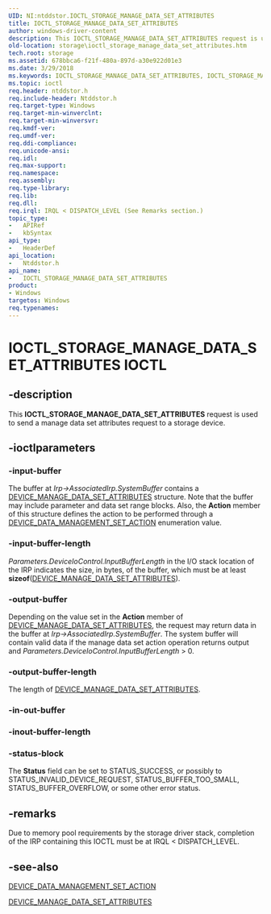 ```yaml
---
UID: NI:ntddstor.IOCTL_STORAGE_MANAGE_DATA_SET_ATTRIBUTES
title: IOCTL_STORAGE_MANAGE_DATA_SET_ATTRIBUTES
author: windows-driver-content
description: This IOCTL_STORAGE_MANAGE_DATA_SET_ATTRIBUTES request is used to send a manage data set attributes request to a storage device.
old-location: storage\ioctl_storage_manage_data_set_attributes.htm
tech.root: storage
ms.assetid: 678bbca6-f21f-480a-897d-a30e922d01e3
ms.date: 3/29/2018
ms.keywords: IOCTL_STORAGE_MANAGE_DATA_SET_ATTRIBUTES, IOCTL_STORAGE_MANAGE_DATA_SET_ATTRIBUTES control, IOCTL_STORAGE_MANAGE_DATA_SET_ATTRIBUTES control code [Storage Devices], k307_99edaea9-af25-4aba-ba16-0758c63252b6.xml, ntddstor/IOCTL_STORAGE_MANAGE_DATA_SET_ATTRIBUTES, storage.ioctl_storage_manage_data_set_attributes
ms.topic: ioctl
req.header: ntddstor.h
req.include-header: Ntddstor.h
req.target-type: Windows
req.target-min-winverclnt: 
req.target-min-winversvr: 
req.kmdf-ver: 
req.umdf-ver: 
req.ddi-compliance: 
req.unicode-ansi: 
req.idl: 
req.max-support: 
req.namespace: 
req.assembly: 
req.type-library: 
req.lib: 
req.dll: 
req.irql: IRQL < DISPATCH_LEVEL (See Remarks section.)
topic_type:
-	APIRef
-	kbSyntax
api_type:
-	HeaderDef
api_location:
-	Ntddstor.h
api_name:
-	IOCTL_STORAGE_MANAGE_DATA_SET_ATTRIBUTES
product:
- Windows
targetos: Windows
req.typenames: 
---
```


# IOCTL_STORAGE_MANAGE_DATA_SET_ATTRIBUTES IOCTL


## -description



This <b>IOCTL_STORAGE_MANAGE_DATA_SET_ATTRIBUTES</b> request is used to send a manage data set attributes request to a storage device.




## -ioctlparameters




### -input-buffer

The buffer at <i>Irp-&gt;AssociatedIrp.SystemBuffer</i> contains a <a href="https://msdn.microsoft.com/library/windows/hardware/ff552527">DEVICE_MANAGE_DATA_SET_ATTRIBUTES</a> structure. Note that the buffer may include parameter and data set range blocks. Also, the <b>Action</b> member of this structure defines the action to be performed through a <a href="https://msdn.microsoft.com/library/windows/hardware/ff552520">DEVICE_DATA_MANAGEMENT_SET_ACTION</a> enumeration value.
       


### -input-buffer-length

<i>Parameters.DeviceIoControl.InputBufferLength</i> in the I/O stack location of the IRP indicates the size, in bytes, of the buffer, which must be at least <b>sizeof</b>(<a href="https://msdn.microsoft.com/library/windows/hardware/ff552527">DEVICE_MANAGE_DATA_SET_ATTRIBUTES</a>).


### -output-buffer

Depending on the value set in the <b>Action</b> member of <a href="https://msdn.microsoft.com/library/windows/hardware/ff552527">DEVICE_MANAGE_DATA_SET_ATTRIBUTES</a>, the request may return data in the buffer at <i>Irp-&gt;AssociatedIrp.SystemBuffer</i>. The system buffer will contain valid data if the manage data set action operation returns output and <i>Parameters.DeviceIoControl.InputBufferLength</i> &gt; 0.


### -output-buffer-length

The length of <a href="https://msdn.microsoft.com/library/windows/hardware/ff552527">DEVICE_MANAGE_DATA_SET_ATTRIBUTES</a>.


### -in-out-buffer








### -inout-buffer-length








### -status-block

The <b>Status</b> field can be set to STATUS_SUCCESS, or possibly to STATUS_INVALID_DEVICE_REQUEST, STATUS_BUFFER_TOO_SMALL, STATUS_BUFFER_OVERFLOW, or some other error status.


## -remarks



Due to memory pool requirements by the storage driver stack, completion of the IRP containing this IOCTL must be at IRQL &lt; DISPATCH_LEVEL.




## -see-also




<a href="https://msdn.microsoft.com/library/windows/hardware/ff552520">DEVICE_DATA_MANAGEMENT_SET_ACTION</a>



<a href="https://msdn.microsoft.com/library/windows/hardware/ff552527">DEVICE_MANAGE_DATA_SET_ATTRIBUTES</a>
 

 

